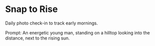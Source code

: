 # Snap to Rise

Daily photo check-in to track early mornings.

Prompt: An energetic young man, standing on a hilltop looking into the distance, next to the rising sun.
